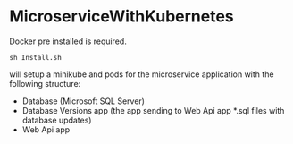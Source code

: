 # MicroserviceWithKubernetes

Docker pre installed is required.


```sh Install.sh```

will setup a minikube and pods for the microservice application with the following structure:

* Database (Microsoft SQL Server)
* Database Versions app (the app sending to Web Api app *.sql files with database updates)
* Web Api app